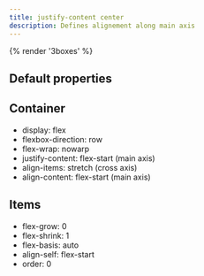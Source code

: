 ```yaml
---
title: justify-content center
description: Defines alignement along main axis
---
```

{% render '3boxes' %}

## Default properties

## Container
- display: flex
- flexbox-direction: row
- flex-wrap: nowarp
- justify-content: flex-start (main axis)
- align-items: stretch (cross axis)
- align-content: flex-start (main axis)

## Items
- flex-grow: 0
- flex-shrink: 1
- flex-basis: auto
- align-self: flex-start
- order: 0